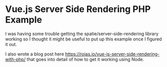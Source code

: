 # Vue.js Server Side Rendering PHP Example

I was having some trouble getting the spatie/server-side-rendering library working so I thought it might be useful to put up this example once I figured it out.

I also wrote a blog post here https://rojas.io/vue-js-server-side-rendering-with-php/ that goes into detail of how to get it working using Node.
